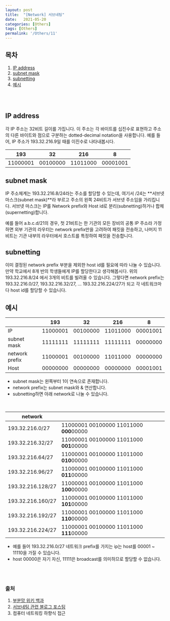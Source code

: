 ```yaml
---
layout: post
title:  "[Network] 서브네팅"
date:   2021-05-20
categories: [Others]
tags: [Others]
permalink: '/Others/11'
---
```


## 목차

1. [IP address](#IP-address)
2. [subnet mask](#subnet-mask)
3. [subnetting](#subnetting)
4. [예시](#예시)

<br><br>

## IP address

각 IP 주소는 32비트 길이를 가집니다. 이 주소는 각 바이트를 십진수로 표현하고 주소의 다른 바이트와 점으로 구분하는 dotted-decimal notation을 사용합니다. 예를 들어, IP 주소가 193.32.216.9일 때를 이진수로 나타내봅시다.

| 193      | 32       | 216      | 8        |
|----------|----------|----------|----------|
| 11000001 | 00100000 | 11011000 | 00001001 |

## subnet mask

IP 주소체계는 193.32.216.8/24라는 주소를 할당할 수 있는데, 여기서 /24는 **서브넷 마스크(subnet mask)**라 부르고 주소의 왼쪽 24비트가 서브넷 주소임을 가리킵니다. 서브넷 마스크는 IP를 Network prefix와 Host id로 분리(subnetting)하거나 합체(supernetting)합니다.

예를 들어 a.b.c.d/21의 경우, 첫 21비트는 한 기관의 모든 장비의 공통 IP 주소라 가정하면 외부 기관의 라우터는 network prefix만을 고려하여 패킷을 전송하고, 나머지 11비트는 기관 내부의 라우터에서 호스트를 특정하여 패킷을 전송합니다.

## subnetting

이미 결정된 network prefix 부분을 제외한 host id를 필요에 따라 나눌 수 있습니다. 만약 학교에서 8개 반의 학생들에게 IP를 할당한다고 생각해봅시다. 위의 193.32.216.8/24 에서 3개의 비트를 빌려올 수 있습니다. 그렇다면 network prefix는 193.32.216.0/27, 193.32.216.32/27, ... 193.32.216.224/27가 되고 각 네트워크마다 host id를 할당할 수 있습니다.

## 예시

|                | 193      | 32       | 216      | 8        |
|----------------|----------|----------|----------|----------|
| IP             | 11000001 | 00100000 | 11011000 | 00001001 |
| subnet mask    | 11111111 | 11111111 | 11111111 | 00000000 |
| network prefix | 11000001 | 00100000 | 11011000 | 00000000 |
| Host           | 00000000 | 00000000 | 00000000 | 00001001 |

* subnet mask는 왼쪽부터 1이 연속으로 존재합니다.
* network prefix는 subnet mask와 & 연산합니다.
* subnetting하면 아래 network로 나눌 수 있습니다.

<br>

| network           |                                          |
|-------------------|------------------------------------------|
| 193.32.216.0/27   | 11000001 00100000 11011000 **000**00000 |
| 193.32.216.32/27  | 11000001 00100000 11011000 **001**00000  |
| 193.32.216.64/27  | 11000001 00100000 11011000 **010**00000  |
| 193.32.216.96/27  | 11000001 00100000 11011000 **011**00000  |
| 193.32.216.128/27 | 11000001 00100000 11011000 **100**00000  |
| 193.32.216.160/27 | 11000001 00100000 11011000 **101**00000  |
| 193.32.216.192/27 | 11000001 00100000 11011000 **110**00000  |
| 193.32.216.224/27 | 11000001 00100000 11011000 **111**00000  |

* 예를 들어 193.32.216.0/27 네트워크 prefix를 가지는 ip는 host를 00001 ~ 11110을 가질 수 있습니다.
* host 00000은 자기 자신, 11111은 broadcast를 의미하므로 할당할 수 없습니다.

<br><br>

### 출처

1. <a href="https://ko.wikipedia.org/wiki/%EB%B6%80%EB%B6%84%EB%A7%9D" target="_blank">부분망 위키 백과</a><br>
2. <a href="https://m.blog.naver.com/PostView.naver?blogId=jga0674&logNo=220886871831&proxyReferer=https:%2F%2Fwww.google.com%2F" target="_blank">서브네팅 관련 블로그 포스팅</a><br>
3. 컴퓨터 네트워킹 하향식 접근

<br><br><br>